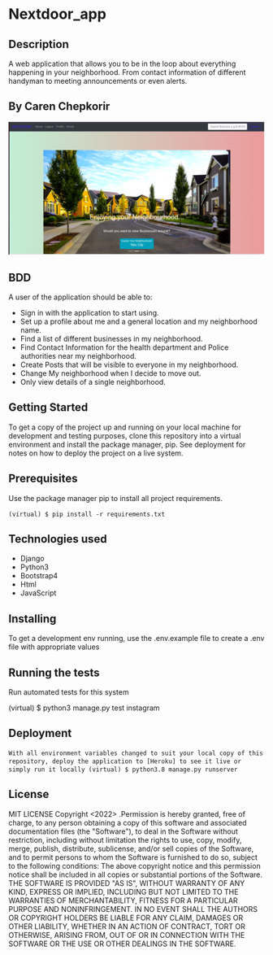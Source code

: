 # Nextdoor_app

## Description 
A web application that allows you to be in the loop about everything happening in your neighborhood. From contact information of different handyman to meeting announcements or even alerts.

## By Caren Chepkorir

 <img src="static/screenshot3.png">

## BDD
A user of the application should be able to:
* Sign in with the application to start using.
* Set up a profile about me and a general location and my      neighborhood name.
* Find a list of different businesses in my neighborhood.
* Find Contact Information for the health department and Police authorities near my neighborhood.
* Create Posts that will be visible to everyone in my neighborhood.
* Change My neighborhood when I decide to move out.
* Only view details of a single neighborhood.

## Getting Started
  To get a copy of the project up and running on your local machine for development and testing purposes, clone this repository into a virtual environment and install the package manager, pip. 
  See deployment for notes on how to deploy the project on a live system.
## Prerequisites
Use the package manager pip to install all project requirements.

    (virtual) $ pip install -r requirements.txt

## Technologies used
 * Django 
 * Python3 
 * Bootstrap4
 * Html
 * JavaScript

## Installing
To get a development env running, use the .env.example file to create a .env file with appropriate values

## Running the tests
Run automated tests for this system

  (virtual) $ python3 manage.py test instagram

## Deployment
    With all environment variables changed to suit your local copy of this repository, deploy the application to [Heroku] to see it live or simply run it locally (virtual) $ python3.8 manage.py runserver


## License
  MIT LICENSE  Copyright <2022> <CAREN CHEPKORIR>.Permission is hereby granted, free of charge, to any person obtaining a copy of this software and associated documentation files (the "Software"), to deal in the Software without restriction, including without limitation the rights to use, copy, modify, merge, publish, distribute, sublicense, and/or sell copies of the Software, and to permit persons to whom the Software is furnished to do so, subject to the following conditions: The above copyright notice and this permission notice shall be included in all copies or substantial portions of the Software. THE SOFTWARE IS PROVIDED "AS IS", WITHOUT WARRANTY OF ANY KIND, EXPRESS OR IMPLIED, INCLUDING BUT NOT LIMITED TO THE WARRANTIES OF MERCHANTABILITY, FITNESS FOR A PARTICULAR PURPOSE AND NONINFRINGEMENT. IN NO EVENT SHALL THE AUTHORS OR COPYRIGHT HOLDERS BE LIABLE FOR ANY CLAIM, DAMAGES OR OTHER LIABILITY, WHETHER IN AN ACTION OF CONTRACT, TORT OR OTHERWISE, ARISING FROM, OUT OF OR IN CONNECTION WITH THE SOFTWARE OR THE USE OR OTHER DEALINGS IN THE SOFTWARE.
